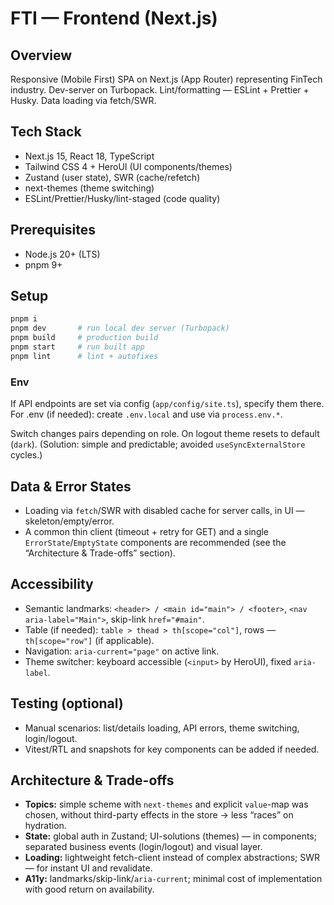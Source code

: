 # FTI — Frontend (Next.js)

## Overview
Responsive (Mobile First) SPA on Next.js (App Router) representing FinTech industry. Dev-server on Turbopack. Lint/formatting — ESLint + Prettier + Husky. Data loading via fetch/SWR.

## Tech Stack
- Next.js 15, React 18, TypeScript
- Tailwind CSS 4 + HeroUI (UI components/themes)
- Zustand (user state), SWR (cache/refetch)
- next-themes (theme switching)
- ESLint/Prettier/Husky/lint-staged (code quality)

## Prerequisites
- Node.js 20+ (LTS)
- pnpm 9+

## Setup
```bash
pnpm i
pnpm dev       # run local dev server (Turbopack)
pnpm build     # production build
pnpm start     # run built app
pnpm lint      # lint + autofixes
```

### Env
If API endpoints are set via config (`app/config/site.ts`), specify them there. For .env (if needed): create `.env.local` and use via `process.env.*`.

Switch changes pairs depending on role. On logout theme resets to default (`dark`). (Solution: simple and predictable; avoided `useSyncExternalStore` cycles.)

## Data & Error States
- Loading via `fetch`/SWR with disabled cache for server calls, in UI — skeleton/empty/error.
- A common thin client (timeout + retry for GET) and a single `ErrorState`/`EmptyState` components are recommended (see the “Architecture & Trade-offs” section).

## Accessibility
- Semantic landmarks: `<header> / <main id="main"> / <footer>`, `<nav aria-label="Main">`, skip-link `href="#main"`.
- Table (if needed): `table > thead > th[scope="col"]`, rows — `th[scope="row"]` (if applicable).
- Navigation: `aria-current="page"` on active link.
- Theme switcher: keyboard accessible (`<input>` by HeroUI), fixed `aria-label`.

## Testing (optional)
- Manual scenarios: list/details loading, API errors, theme switching, login/logout.
- Vitest/RTL and snapshots for key components can be added if needed.

## Architecture & Trade-offs
- **Topics:** simple scheme with `next-themes` and explicit `value`-map was chosen, without third-party effects in the store → less “races” on hydration.
- **State:** global auth in Zustand; UI-solutions (themes) — in components; separated business events (login/logout) and visual layer.
- **Loading:** lightweight fetch-client instead of complex abstractions; SWR — for instant UI and revalidate.
- **A11y:** landmarks/skip-link/`aria-current`; minimal cost of implementation with good return on availability.

